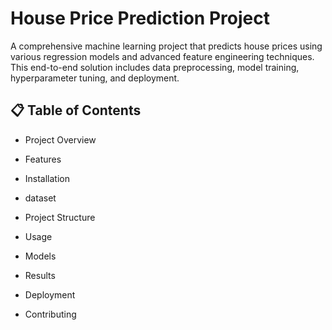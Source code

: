 # House Price Prediction Project
A comprehensive machine learning project that predicts house prices using various regression models and advanced feature engineering techniques. This end-to-end solution includes data preprocessing, model training, hyperparameter tuning, and deployment.
## 📋 Table of Contents
* Project Overview

* Features

* Installation

* dataset

* Project Structure

* Usage

* Models

* Results

* Deployment

* Contributing